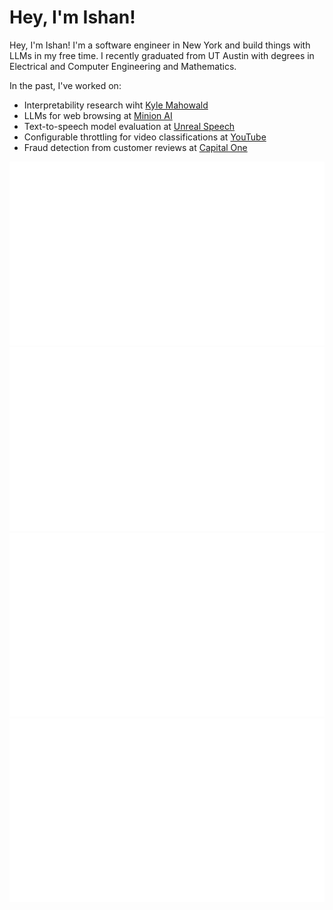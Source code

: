 # Hey, I'm Ishan!
Hey, I'm Ishan! I'm a software engineer in New York and build things with LLMs in my free time. I recently graduated from UT Austin with degrees in Electrical and Computer Engineering and Mathematics.

In the past, I've worked on:
- Interpretability research wiht [Kyle Mahowald](https://mahowak.github.io)
- LLMs for web browsing at [Minion AI](https://github.com/minionai)
- Text-to-speech model evaluation at [Unreal Speech](https://github.com/unrealspeech)
- Configurable throttling for video classifications at [YouTube](https://github.com/youtube)
- Fraud detection from customer reviews at [Capital One](https://github.com/capitalone)

<div align="center">
  <img src="https://github.com/ishan0102/github-stats/blob/master/generated/overview.svg#gh-dark-mode-only" />
  <img src="https://github.com/ishan0102/github-stats/blob/master/generated/languages.svg#gh-dark-mode-only" />
  <img src="https://github.com/ishan0102/github-stats/blob/master/generated/overview.svg#gh-dark-mode-only#gh-light-mode-only" />
  <img src="https://github.com/ishan0102/github-stats/blob/master/generated/languages.svg#gh-dark-mode-only#gh-light-mode-only" />
</div>
